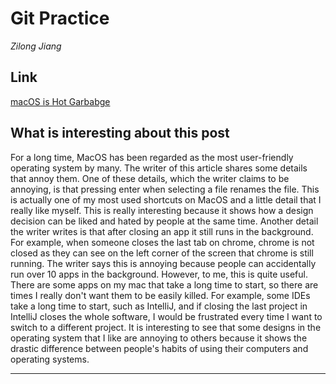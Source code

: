 # Git Practice #

_Zilong Jiang_

## Link ##
[macOS is Hot Garbabge](https://medium.com/@sergiointoronto/macos-is-hot-garbage-6f3909835b0f)

## What is interesting about this post ##
For a long time, MacOS has been regarded as the most user-friendly operating system by many. The writer of this article shares some details that annoy them. One of these details, which the writer claims to be annoying, is that pressing enter when selecting a file renames the file. This is actually one of my most used shortcuts on MacOS and a little detail that I really like myself. This is really interesting because it shows how a design decision can be liked and hated by people at the same time. Another detail the writer writes is that after closing an app it still runs in the background. For example, when someone closes the last tab on chrome, chrome is not closed as they can see on the left corner of the screen that chrome is still running. The writer says this is annoying because people can accidentally run over 10 apps in the background. However, to me, this is quite useful. There are some apps on my mac that take a long time to start, so there are times I really don't want them to be easily killed. For example, some IDEs take a long time to start, such as IntelliJ, and if closing the last project in IntelliJ closes the whole software, I would be frustrated every time I want to switch to a different project. It is interesting to see that some designs in the operating system that I like are annoying to others because it shows the drastic difference between people's habits of using their computers and operating systems.
***